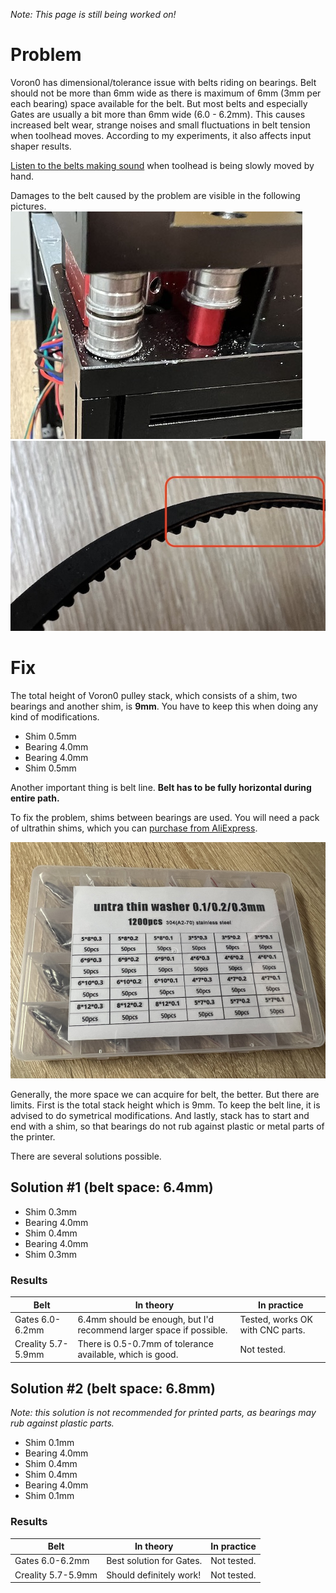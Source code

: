 _Note: This page is still being worked on!_
# Problem
Voron0 has dimensional/tolerance issue with belts riding on bearings. Belt should not be more than 6mm wide as there is maximum of 6mm (3mm per each bearing) space available for the belt. But most belts and especially Gates are usually a bit more than 6mm wide (6.0 - 6.2mm). This causes increased belt wear, strange noises and small fluctuations in belt tension when toolhead moves. According to my experiments, it also affects input shaper results.

[Listen to the belts making sound](/BeltPathFix/belt_rubbing_sound.m4a) when toolhead is being slowly moved by hand.

Damages to the belt caused by the problem are visible in the following pictures.
![Belt issue 1](/BeltPathFix/images/belt_damage_1.jpeg)
![Belt issue 2](/BeltPathFix/images/belt_damage_2.jpeg)

# Fix
The total height of Voron0 pulley stack, which consists of a shim, two bearings and another shim, is **9mm**. You have to keep this when doing any kind of modifications.

- Shim 0.5mm
- Bearing 4.0mm
- Bearing 4.0mm
- Shim 0.5mm

Another important thing is belt line. **Belt has to be fully horizontal during entire path.**

To fix the problem, shims between bearings are used. You will need a pack of ultrathin shims, which you can [purchase from AliExpress](https://www.aliexpress.com/item/1005005204413043.html).

![Ultrathin shims from AliExpress](/BeltPathFix/images/box_shims.jpeg)

Generally, the more space we can acquire for belt, the better. But there are limits. First is the total stack height which is 9mm. To keep the belt line, it is advised to do symetrical modifications. And lastly, stack has to start and end with a shim, so that bearings do not rub against plastic or metal parts of the printer.

There are several solutions possible.

## Solution #1 (belt space: 6.4mm)
- Shim 0.3mm
- Bearing 4.0mm
- Shim 0.4mm
- Bearing 4.0mm
- Shim 0.3mm

### Results
Belt | In theory | In practice
---|---|---
Gates 6.0-6.2mm | 6.4mm should be enough, but I'd recommend larger space if possible. | Tested, works OK with CNC parts.
Creality 5.7-5.9mm | There is 0.5-0.7mm of tolerance available, which is good. | Not tested.

## Solution #2 (belt space: 6.8mm)
_Note: this solution is not recommended for printed parts, as bearings may rub against plastic parts._
- Shim 0.1mm
- Bearing 4.0mm
- Shim 0.4mm
- Shim 0.4mm
- Bearing 4.0mm
- Shim 0.1mm

### Results
Belt | In theory | In practice
---|---|---
Gates 6.0-6.2mm | Best solution for Gates. | Not tested.
Creality 5.7-5.9mm | Should definitely work! | Not tested.
